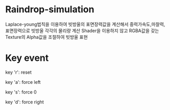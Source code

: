 # Raindrop-simulation
Laplace-young법칙을 이용하여 빗방울의 표면장력값을 계산해서 중력가속도,마찰력,표면장력으로 빗방울 각각의 물리량 계산
Shader을 이용하지 않고 RGBA값을 갖는 Texture의 Alpha값을 조절하여 빗방울 표현 
# Key event
key 'r': reset 

key 'a': force left

key 's': force 0

key 'd': force right

